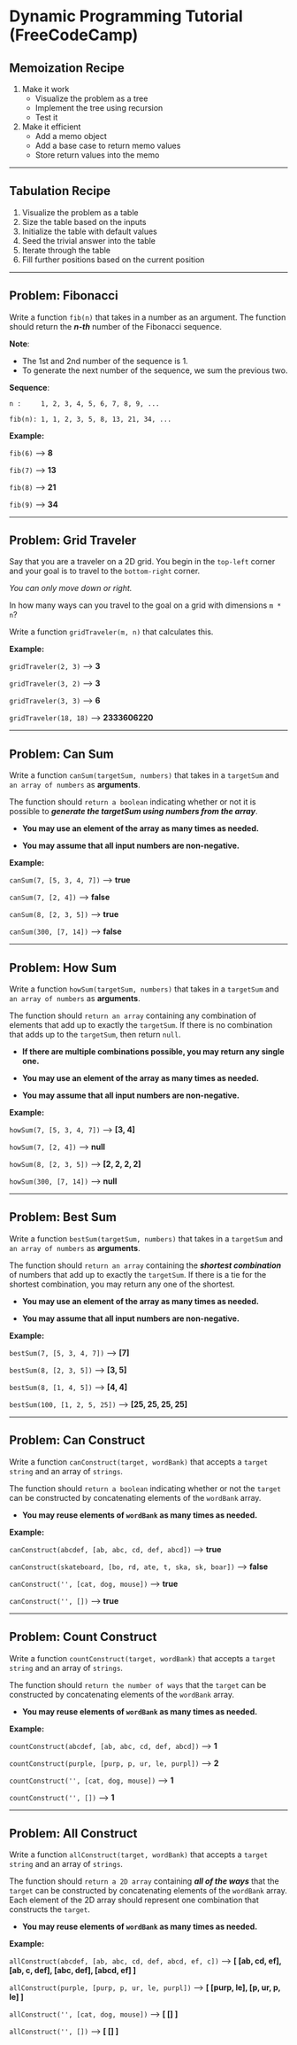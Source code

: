 # Dynamic Programming Tutorial (FreeCodeCamp)

## Memoization Recipe

1. Make it work
    - Visualize the problem as a tree
    - Implement the tree using recursion
    - Test it
2. Make it efficient
    - Add a memo object
    - Add a base case to return memo values
    - Store return values into the memo

---

## Tabulation Recipe

1. Visualize the problem as a table
2. Size the table based on the inputs
3. Initialize the table with default values
4. Seed the trivial answer into the table
5. Iterate through the table
6. Fill further positions based on the current position

---

## Problem: Fibonacci

Write a function ```fib(n)``` that takes in a number as an argument. The function should return the **_n-th_** number of the Fibonacci sequence.

**Note**:

- The 1st and 2nd number of the sequence is 1.
- To generate the next number of the sequence, we sum the previous two.

**Sequence**:

```n :     1, 2, 3, 4, 5, 6, 7, 8, 9, ...```

```fib(n): 1, 1, 2, 3, 5, 8, 13, 21, 34, ...```

**Example:**

```fib(6)``` --> **8**

```fib(7)``` --> **13**

```fib(8)``` --> **21**

```fib(9)``` --> **34**

---

## Problem: Grid Traveler

Say that you are a traveler on a 2D grid. You begin in the ```top-left``` corner and your goal is to travel to the ```bottom-right``` corner.

*You can only move down or right.*

In how many ways can you travel to the goal on a grid with dimensions ```m * n```?

Write a function ```gridTraveler(m, n)``` that calculates this.

**Example:**

```gridTraveler(2, 3)``` --> **3**

```gridTraveler(3, 2)``` --> **3**

 ```gridTraveler(3, 3)``` --> **6**

 ```gridTraveler(18, 18)``` --> **2333606220**

 ---

## Problem: Can Sum

Write a function ```canSum(targetSum, numbers)``` that takes in a ```targetSum``` and ```an array of numbers``` as **arguments**.

The function should ```return a boolean``` indicating whether or not it is possible to **_generate the targetSum using numbers from the array_**.

- **You may use an element of the array as many times as needed.**

- **You may assume that all input numbers are non-negative.**

**Example:**

```canSum(7, [5, 3, 4, 7])``` --> **true**

```canSum(7, [2, 4])``` --> **false**

```canSum(8, [2, 3, 5])``` --> **true**

```canSum(300, [7, 14])``` --> **false**

---

## Problem: How Sum

Write a function ```howSum(targetSum, numbers)``` that takes in a ```targetSum``` and ```an array of numbers``` as **arguments**.

The function should ```return an array``` containing any combination of elements that add up to exactly the ```targetSum```. If there is no combination that adds up to the ```targetSum```, then return ```null```.

- **If there are multiple combinations possible, you may return any single one.**

- **You may use an element of the array as many times as needed.**

- **You may assume that all input numbers are non-negative.**

**Example:**

```howSum(7, [5, 3, 4, 7])``` --> **[3, 4]**

```howSum(7, [2, 4])``` --> **null**

```howSum(8, [2, 3, 5])``` --> **[2, 2, 2, 2]**

```howSum(300, [7, 14])``` --> **null**

---

## Problem: Best Sum

Write a function ```bestSum(targetSum, numbers)``` that takes in a ```targetSum``` and ```an array of numbers``` as **arguments**.

The function should ```return an array``` containing the **_shortest combination_** of numbers that add up to exactly the ```targetSum```. If there is a tie for the shortest combination, you may return any one of the shortest.

- **You may use an element of the array as many times as needed.**

- **You may assume that all input numbers are non-negative.**

**Example:**

```bestSum(7, [5, 3, 4, 7])``` --> **[7]**

```bestSum(8, [2, 3, 5])``` --> **[3, 5]**

```bestSum(8, [1, 4, 5])``` --> **[4, 4]**

```bestSum(100, [1, 2, 5, 25])``` --> **[25, 25, 25, 25]**

---

## Problem: Can Construct

Write a function ```canConstruct(target, wordBank)``` that accepts a ```target string``` and an array of ```strings```.

The function should ```return a boolean``` indicating whether or not the ```target``` can be constructed by concatenating elements of the ```wordBank``` array.

- **You may reuse elements of ```wordBank``` as many times as needed.**

**Example:**

```canConstruct(abcdef, [ab, abc, cd, def, abcd])``` --> **true**

```canConstruct(skateboard, [bo, rd, ate, t, ska, sk, boar])``` --> **false**

```canConstruct('', [cat, dog, mouse])``` --> **true**

```canConstruct('', [])``` --> **true**

---

## Problem: Count Construct

Write a function ```countConstruct(target, wordBank)``` that accepts a ```target string``` and an array of ```strings```.

The function should ```return the number of ways``` that the ```target``` can be constructed by concatenating elements of the ```wordBank``` array.

- **You may reuse elements of ```wordBank``` as many times as needed.**

**Example:**

```countConstruct(abcdef, [ab, abc, cd, def, abcd])``` --> **1**

```countConstruct(purple, [purp, p, ur, le, purpl])``` --> **2**

```countConstruct('', [cat, dog, mouse])``` --> **1**

```countConstruct('', [])``` --> **1**

---

## Problem: All Construct

Write a function ```allConstruct(target, wordBank)``` that accepts a ```target string``` and an array of ```strings```.

The function should ```return a 2D array``` containing **_all of the ways_** that the ```target``` can be constructed by concatenating elements of the ```wordBank``` array. Each element of the 2D array should represent one combination that constructs the ```target```.

- **You may reuse elements of ```wordBank``` as many times as needed.**

**Example:**

```allConstruct(abcdef, [ab, abc, cd, def, abcd, ef, c])``` --> **[ [ab, cd, ef], [ab, c, def], [abc, def], [abcd, ef] ]**

```allConstruct(purple, [purp, p, ur, le, purpl])``` --> **[ [purp, le], [p, ur, p, le] ]**

```allConstruct('', [cat, dog, mouse])``` --> **[ [] ]**

```allConstruct('', [])``` --> **[ [] ]**
